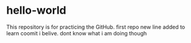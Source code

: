 # hello-world
This repository is for practicing the GitHub. first repo
new line added to learn coomit i belive. 
 dont know what i am doing though
